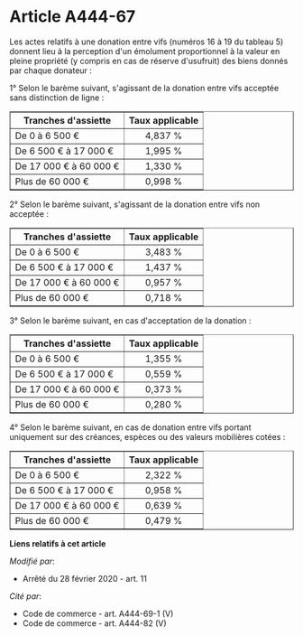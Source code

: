 # Article A444-67

Les actes relatifs à une donation entre vifs (numéros 16 à 19 du tableau 5) donnent lieu à la perception d'un émolument
proportionnel à la valeur en pleine propriété (y compris en cas de réserve d'usufruit) des biens donnés par chaque donateur :

1° Selon le barème suivant, s'agissant de la donation entre vifs acceptée sans distinction de ligne :

<table border="1">
  <tbody>
    <tr>
      <th>Tranches d'assiette</th>
      <th>Taux applicable</th>
    </tr>
    <tr>
      <td align="left">De 0 à 6 500 €</td>
      <td align="center">4,837 %</td>
    </tr>
    <tr>
      <td align="left">De 6 500 € à 17 000 €</td>
      <td align="center">1,995 %</td>
    </tr>
    <tr>
      <td align="left">De 17 000 € à 60 000 €</td>
      <td align="center">1,330 %</td>
    </tr>
    <tr>
      <td align="left">Plus de 60 000 €</td>
      <td align="center">0,998 %</td>
    </tr>
  </tbody>
</table>

2° Selon le barème suivant, s'agissant de la donation entre vifs non acceptée :

<table border="1">
  <tbody>
    <tr>
      <th>Tranches d'assiette</th>
      <th>Taux applicable</th>
    </tr>
    <tr>
      <td align="left">De 0 à 6 500 €</td>
      <td align="center">3,483 %</td>
    </tr>
    <tr>
      <td align="left">De 6 500 € à 17 000 €</td>
      <td align="center">1,437 %</td>
    </tr>
    <tr>
      <td align="left">De 17 000 € à 60 000 €</td>
      <td align="center">0,957 %</td>
    </tr>
    <tr>
      <td align="left">Plus de 60 000 €</td>
      <td align="center">0,718 %</td>
    </tr>
  </tbody>
</table>

3° Selon le barème suivant, en cas d'acceptation de la donation :

<table border="1">
  <tbody>
    <tr>
      <th>Tranches d'assiette</th>
      <th>Taux applicable</th>
    </tr>
    <tr>
      <td align="left">De 0 à 6 500 €</td>
      <td align="center">1,355 %</td>
    </tr>
    <tr>
      <td align="left">De 6 500 € à 17 000 €</td>
      <td align="center">0,559 %</td>
    </tr>
    <tr>
      <td align="left">De 17 000 € à 60 000 €</td>
      <td align="center">0,373 %</td>
    </tr>
    <tr>
      <td align="left">Plus de 60 000 €</td>
      <td align="center">0,280 %</td>
    </tr>
  </tbody>
</table>

4° Selon le barème suivant, en cas de donation entre vifs portant uniquement sur des créances, espèces ou des valeurs
mobilières cotées :

<table border="1">
  <tbody>
    <tr>
      <th>Tranches d'assiette</th>
      <th>Taux applicable</th>
    </tr>
    <tr>
      <td align="left">De 0 à 6 500 €</td>
      <td align="center">2,322 %</td>
    </tr>
    <tr>
      <td align="left">De 6 500 € à 17 000 €</td>
      <td align="center">0,958 %</td>
    </tr>
    <tr>
      <td align="left">De 17 000 € à 60 000 €</td>
      <td align="center">0,639 %</td>
    </tr>
    <tr>
      <td align="left">Plus de 60 000 €</td>
      <td align="center">0,479 %</td>
    </tr>
  </tbody>
</table>

**Liens relatifs à cet article**

_Modifié par_:

  - Arrêté du 28 février 2020 - art. 11

_Cité par_:

  - Code de commerce - art. A444-69-1 (V)
  - Code de commerce - art. A444-82 (V)
